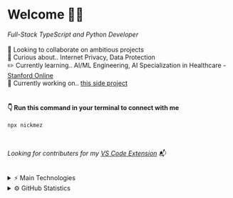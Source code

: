 # Welcome 👨‍💻
*Full-Stack* *TypeScript* *and* *Python* *Developer*
<br />
<br />
🤝      Looking to collaborate on ambitious projects<br />
🧐      Curious about.. Internet Privacy, Data Protection<br />
✏️       Currently learning.. AI/ML Engineering, AI Specialization in Healthcare - [Stanford Online](https://online.stanford.edu/explore?type=program)<br />
💼      Currently working on.. [this side project](https://github.com/NickMezacapa/logdog-vscode)<br />
<br />

#### 👇  Run this command in your terminal to connect with me
```bash
npx nickmez
```
<br>

*Looking* *for* *contributers* *for* *my* [*VS* *Code* *Extension*](https://github.com/NickMezacapa/logdog-vscode) 📬
<br>
<br>

<details>
  <summary>
    ⚡️ Main Technologies
  </summary>
  
  <br>
  
![JavaScript](https://img.shields.io/badge/-JavaScript-black?style=flat-square&logo=javascript)
![Nodejs](https://img.shields.io/badge/-Nodejs-black?style=flat-square&logo=Node.js)
![React](https://img.shields.io/badge/-React-black?style=flat-square&logo=react)
![TypeScript](https://img.shields.io/badge/-TypeScript-007ACC?style=flat-square&logo=typescript)
![Next JS](https://img.shields.io/badge/Next-black?style=for-the-badge&logo=next.js&logoColor=white)
![Python](https://img.shields.io/badge/-Python-black?style=flat-square&logo=Python)
![TensorFlow](https://img.shields.io/badge/TensorFlow-%23FF6F00.svg?style=for-the-badge&logo=TensorFlow&logoColor=white)
![TailwindCSS](https://img.shields.io/badge/tailwindcss-%2338B2AC.svg?style=for-the-badge&logo=tailwind-css&logoColor=white)
![Prisma](https://img.shields.io/badge/Prisma-3982CE?style=for-the-badge&logo=Prisma&logoColor=white)
![Jest](https://img.shields.io/badge/-jest-%23C21325?style=for-the-badge&logo=jest&logoColor=white)
![Mocha](https://img.shields.io/badge/-mocha-%238D6748?style=for-the-badge&logo=mocha&logoColor=white)
![Selenium](https://img.shields.io/badge/-selenium-%43B02A?style=for-the-badge&logo=selenium&logoColor=white)
![Postman](https://img.shields.io/badge/Postman-FF6C37?style=for-the-badge&logo=postman&logoColor=white)
![GraphQL](https://img.shields.io/badge/-GraphQL-E10098?style=flat-square&logo=graphql)
![Apollo-GraphQL](https://img.shields.io/badge/-ApolloGraphQL-311C87?style=for-the-badge&logo=apollo-graphql)
![PostgreSQL](https://img.shields.io/badge/-PostgreSQL-336791?style=flat-square&logo=postgresql)
![MySQL](https://img.shields.io/badge/-MySQL-black?style=flat-square&logo=mysql)
![MongoDB](https://img.shields.io/badge/-MongoDB-black?style=flat-square&logo=mongodb)
![Firebase](https://img.shields.io/badge/Firebase-039BE5?style=for-the-badge&logo=Firebase&logoColor=white)
![Docker](https://img.shields.io/badge/-Docker-black?style=flat-square&logo=docker)
![Amazon AWS](https://img.shields.io/badge/Amazon%20AWS-232F3E?style=flat-square&logo=amazon-aws)
![Google Cloud](https://img.shields.io/badge/Google%20Cloud-black?style=flat-square&logo=google-cloud)
![Git](https://img.shields.io/badge/-Git-black?style=flat-square&logo=git)
![GitHub](https://img.shields.io/badge/-GitHub-181717?style=flat-square&logo=github)
![Jira](https://img.shields.io/badge/jira-%230A0FFF.svg?style=for-the-badge&logo=jira&logoColor=white)
  
  </details>

<details>
  <summary>⚙️ GitHub Statistics</summary>
  <br>
<img src='https://github-readme-streak-stats.herokuapp.com/?user=NickMezacapa&theme=blue-green' />
  </details>

